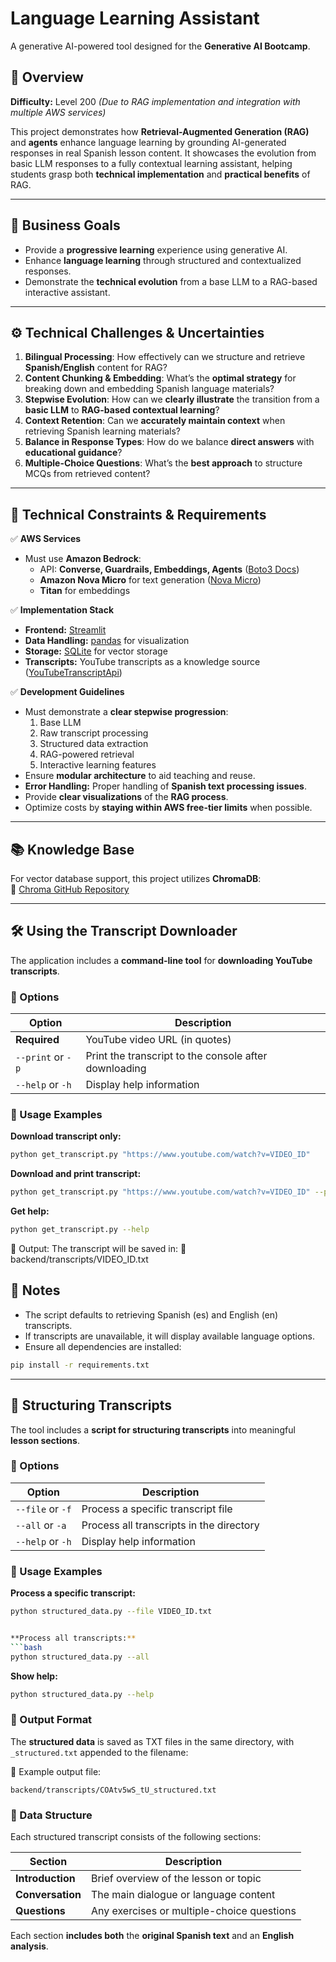 # Language Learning Assistant

A generative AI-powered tool designed for the **Generative AI Bootcamp**.

## 📌 Overview

**Difficulty:** Level 200 *(Due to RAG implementation and integration with multiple AWS services)*  

This project demonstrates how **Retrieval-Augmented Generation (RAG)** and **agents** enhance language learning by grounding AI-generated responses in real Spanish lesson content. It showcases the evolution from basic LLM responses to a fully contextual learning assistant, helping students grasp both **technical implementation** and **practical benefits** of RAG.

---

## 🎯 Business Goals

- Provide a **progressive learning** experience using generative AI.
- Enhance **language learning** through structured and contextualized responses.
- Demonstrate the **technical evolution** from a base LLM to a RAG-based interactive assistant.

---

## ⚙️ Technical Challenges & Uncertainties

1. **Bilingual Processing**: How effectively can we structure and retrieve **Spanish/English** content for RAG?
2. **Content Chunking & Embedding**: What’s the **optimal strategy** for breaking down and embedding Spanish language materials?
3. **Stepwise Evolution**: How can we **clearly illustrate** the transition from a **basic LLM** to **RAG-based contextual learning**?
4. **Context Retention**: Can we **accurately maintain context** when retrieving Spanish learning materials?
5. **Balance in Response Types**: How do we balance **direct answers** with **educational guidance**?
6. **Multiple-Choice Questions**: What’s the **best approach** to structure MCQs from retrieved content?

---

## 🚧 Technical Constraints & Requirements

✅ **AWS Services**
- Must use **Amazon Bedrock**:
  - API: **Converse, Guardrails, Embeddings, Agents** ([Boto3 Docs](https://boto3.amazonaws.com/v1/documentation/api/latest/index.html))
  - **Amazon Nova Micro** for text generation ([Nova Micro](https://aws.amazon.com/ai/generative-ai/nova))
  - **Titan** for embeddings  

✅ **Implementation Stack**
- **Frontend:** [Streamlit](https://streamlit.io/)
- **Data Handling:** [pandas](https://pandas.pydata.org/) for visualization
- **Storage:** [SQLite](https://www.sqlite.org/) for vector storage
- **Transcripts:** YouTube transcripts as a knowledge source ([YouTubeTranscriptApi](https://pypi.org/project/youtube-transcript-api/))

✅ **Development Guidelines**
- Must demonstrate a **clear stepwise progression**:
  1. Base LLM
  2. Raw transcript processing
  3. Structured data extraction
  4. RAG-powered retrieval
  5. Interactive learning features
- Ensure **modular architecture** to aid teaching and reuse.
- **Error Handling:** Proper handling of **Spanish text processing issues**.
- Provide **clear visualizations** of the **RAG process**.
- Optimize costs by **staying within AWS free-tier limits** when possible.

---

## 📚 Knowledge Base

For vector database support, this project utilizes **ChromaDB**:  
🔗 [Chroma GitHub Repository](https://github.com/chroma-core/chroma)

---

## 🛠 Using the Transcript Downloader

The application includes a **command-line tool** for **downloading YouTube transcripts**.

### 📌 Options

| Option | Description |
|--------|-------------|
| **Required** | YouTube video URL (in quotes) |
| `--print` or `-p` | Print the transcript to the console after downloading |
| `--help` or `-h` | Display help information |

### 🚀 Usage Examples

**Download transcript only:**
```bash
python get_transcript.py "https://www.youtube.com/watch?v=VIDEO_ID"
```

**Download and print transcript:**
```bash
python get_transcript.py "https://www.youtube.com/watch?v=VIDEO_ID" --print
```
**Get help:**
```bash
python get_transcript.py --help
```
📌 Output: The transcript will be saved in:
📁 backend/transcripts/VIDEO_ID.txt

## 📝 Notes
- The script defaults to retrieving Spanish (es) and English (en) transcripts.
- If transcripts are unavailable, it will display available language options.
- Ensure all dependencies are installed:

```bash
pip install -r requirements.txt
```

---

## 📑 Structuring Transcripts

The tool includes a **script for structuring transcripts** into meaningful **lesson sections**.

### 📌 Options

| Option         | Description                                        |
|---------------|----------------------------------------------------|
| `--file` or `-f` | Process a specific transcript file              |
| `--all` or `-a`  | Process all transcripts in the directory       |
| `--help` or `-h` | Display help information                        |

### 🚀 Usage Examples

**Process a specific transcript:**
```bash
python structured_data.py --file VIDEO_ID.txt


**Process all transcripts:**
```bash
python structured_data.py --all
```

**Show help:**
```bash
python structured_data.py --help
```

### 📌 Output Format

The **structured data** is saved as TXT files in the same directory, with `_structured.txt` appended to the filename:

📁 Example output file:  
```
backend/transcripts/COAtv5wS_tU_structured.txt
```

### 📌 Data Structure

Each structured transcript consists of the following sections:

| Section        | Description                                         |
|---------------|-----------------------------------------------------|
| **Introduction** | Brief overview of the lesson or topic            |
| **Conversation** | The main dialogue or language content            |
| **Questions**   | Any exercises or multiple-choice questions        |

Each section **includes both** the **original Spanish text** and an **English analysis**.
